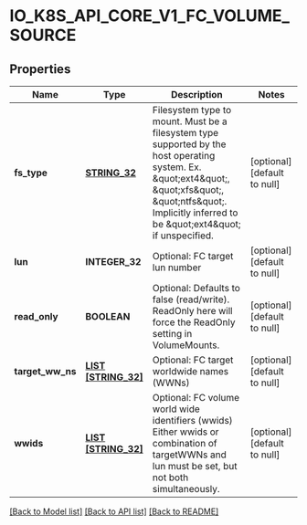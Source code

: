 # IO_K8S_API_CORE_V1_FC_VOLUME_SOURCE

## Properties
Name | Type | Description | Notes
------------ | ------------- | ------------- | -------------
**fs_type** | [**STRING_32**](STRING_32.md) | Filesystem type to mount. Must be a filesystem type supported by the host operating system. Ex. \&quot;ext4\&quot;, \&quot;xfs\&quot;, \&quot;ntfs\&quot;. Implicitly inferred to be \&quot;ext4\&quot; if unspecified. | [optional] [default to null]
**lun** | **INTEGER_32** | Optional: FC target lun number | [optional] [default to null]
**read_only** | **BOOLEAN** | Optional: Defaults to false (read/write). ReadOnly here will force the ReadOnly setting in VolumeMounts. | [optional] [default to null]
**target_ww_ns** | [**LIST [STRING_32]**](STRING_32.md) | Optional: FC target worldwide names (WWNs) | [optional] [default to null]
**wwids** | [**LIST [STRING_32]**](STRING_32.md) | Optional: FC volume world wide identifiers (wwids) Either wwids or combination of targetWWNs and lun must be set, but not both simultaneously. | [optional] [default to null]

[[Back to Model list]](../README.md#documentation-for-models) [[Back to API list]](../README.md#documentation-for-api-endpoints) [[Back to README]](../README.md)


